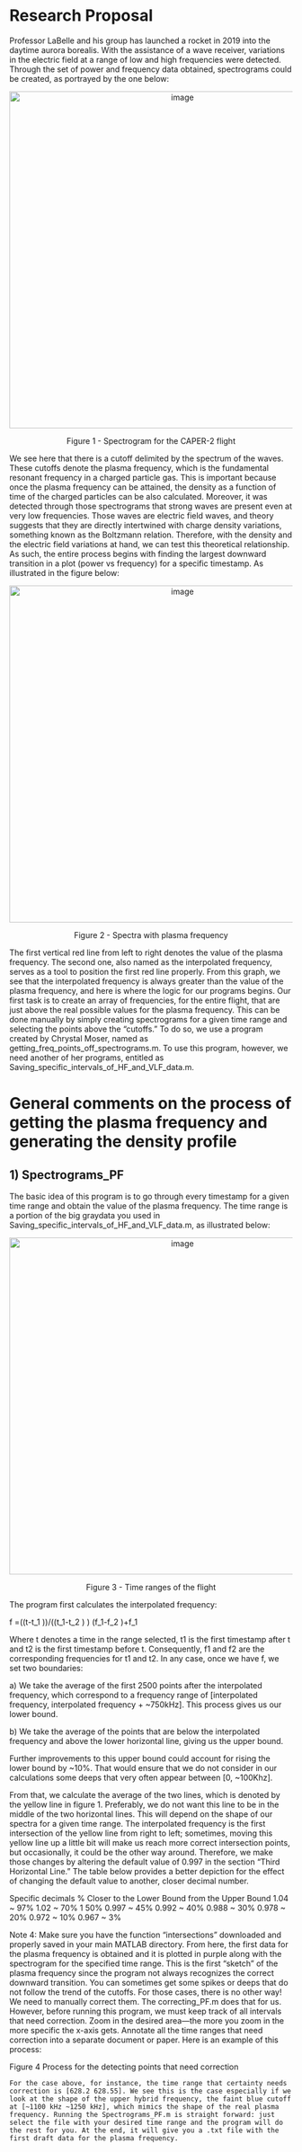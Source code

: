 # Research Proposal

Professor LaBelle and his group has launched a rocket in 2019 into the daytime aurora borealis. With the assistance of a wave receiver, variations in the electric field at a range of low and high frequencies were detected. Through the set of power and frequency data obtained, spectrograms could be created, as portrayed by the one below:

<p align = "center">
<img width="600" alt="image" src="https://user-images.githubusercontent.com/101138915/157105418-1a9935df-3d3e-4964-8e3d-d64a567d989a.png">
</p>
<p align = "center">
Figure 1 - Spectrogram for the CAPER-2 flight
</p>

We see here that there is a cutoff delimited by the spectrum of the waves. These cutoffs denote the plasma frequency, which is the fundamental resonant frequency in a charged particle gas. This is important because once the plasma frequency can be attained, the density as a function of time of the charged particles can be also calculated. Moreover, it was detected through those spectrograms that strong waves are present even at very low frequencies. Those waves are electric field waves, and theory suggests that they are directly intertwined with charge density variations, something known as the Boltzmann relation. Therefore, with the density and the electric field variations at hand, we can test this theoretical relationship.
As such, the entire process begins with finding the largest downward transition in a plot (power vs frequency) for a specific timestamp. As illustrated in the figure below:

<p align = "center">
<img width = "600" alt="image" src = "https://user-images.githubusercontent.com/101138915/157120700-75b638a8-e11e-4710-b120-9e4a48eb336a.jpeg">
</p>
<p align = "center">
Figure 2 -  Spectra with plasma frequency
</p>

The first vertical red line from left to right denotes the value of the plasma frequency. The second one, also named as the interpolated frequency, serves as a tool to position the first red line properly. From this graph, we see that the interpolated frequency is always greater than the value of the plasma frequency, and here is where the logic for our programs begins.
Our first task is to create an array of frequencies, for the entire flight, that are just above the real possible values for the plasma frequency. This can be done manually by simply creating spectrograms for a given time range and selecting the points above the “cutoffs.” To do so, we use a program created by Chrystal Moser, named as getting_freq_points_off_spectrograms.m. To use this program, however, we need another of her programs, entitled as Saving_specific_intervals_of_HF_and_VLF_data.m.

# General comments on the process of getting the plasma frequency and generating the density profile
## 1) Spectrograms_PF

The basic idea of this program is to go through every timestamp for a given time range and obtain the value of the plasma frequency. The time range is a portion of the big graydata you used in Saving_specific_intervals_of_HF_and_VLF_data.m, as illustrated below:
<p align = "center">
<img width = "600" alt="image" src = "https://user-images.githubusercontent.com/101138915/157133621-bc772fbb-c980-4fb8-8738-d923de3b1fd6.jpeg">
</p>
<p align = "center">
Figure 3 - Time ranges of the flight
</p>

The program first calculates the interpolated frequency:

f =((t-t_1 ))/((t_1-t_2 ) ) (f_1-f_2 )+f_1

Where t denotes a time in the range selected, t1 is the first timestamp after t and t2 is the first timestamp before t. Consequently, f1 and f2 are the corresponding frequencies for t1 and t2. In any case, once we have f, we set two boundaries:

a) We take the average of the first 2500 points after the interpolated frequency, which correspond to a frequency range of [interpolated frequency, interpolated frequency + ~750kHz]. This process gives us our lower bound.

b) We take the average of the points that are below the interpolated frequency and above the lower horizontal line, giving us the upper bound.

Further improvements to this upper bound could account for rising the lower bound by ~10%. That would ensure that we do not consider in our calculations some deeps that very often appear between [0, ~100Khz].

From that, we calculate the average of the two lines, which is denoted by the yellow line in figure 1. Preferably, we do not want this line to be in the middle of the two horizontal lines. This will depend on the shape of our spectra for a given time range. The interpolated frequency is the first intersection of the yellow line from right to left; sometimes, moving this yellow line up a little bit will make us reach more correct intersection points, but occasionally, it could be the other way around. Therefore, we make those changes by altering the default value of 0.997 in the section “Third Horizontal Line.” The table below provides a better depiction for the effect of changing the default value to another, closer decimal number. 

Specific decimals	% Closer to the Lower Bound from the Upper Bound
1.04	~ 97%
1.02	~ 70%
1	50%
0.997	~ 45%
0.992	~ 40%
0.988	~ 30%
0.978	~ 20%
0.972	~ 10%
0.967	~ 3%

Note 4: Make sure you have the function “intersections” downloaded and properly saved in your main MATLAB directory.
From here, the first data for the plasma frequency is obtained and it is plotted in purple along with the spectrogram for the specified time range. This is the first “sketch” of the plasma frequency since the program not always recognizes the correct downward transition. You can sometimes get some spikes or deeps that do not follow the trend of the cutoffs. For those cases, there is no other way! We need to manually correct them. The correcting_PF.m does that for us. However, before running this program, we must keep track of all intervals that need correction.
	Zoom in the desired area—the more you zoom in the more specific the x-axis gets.
	Annotate all the time ranges that need correction into a separate document or paper. Here is an example of this process:

 
Figure 4 Process for the detecting points that need correction

	For the case above, for instance, the time range that certainty needs correction is [628.2 628.55]. We see this is the case especially if we look at the shape of the upper hybrid frequency, the faint blue cutoff at [~1100 kHz ~1250 kHz], which mimics the shape of the real plasma frequency. Running the Spectrograms_PF.m is straight forward: just select the file with your desired time range and the program will do the rest for you. At the end, it will give you a .txt file with the first draft data for the plasma frequency.

